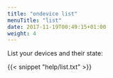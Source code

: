 ```yaml
---
title: "ondevice list"
menuTitle: "list"
date: 2017-11-19T00:49:15+01:00
weight: 4
---
```


List your devices and their state:

{{< snippet "help/list.txt" >}}
